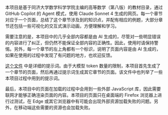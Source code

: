 本项目是基于同济大学数学科学学院主编的高等数学（第八版）的教材目录，通过 GitHub Copilot 的 Agent 模式，使用 Claude Sonnet 4 生成的网页。每一个章节对应于一个页面，总结了这个章节涉及到的知识点，并配有相应的例题，大部分章节还包括一些可视化的交互式演示动画，方便理解和学习。

需要注意的是，本项目中的几乎全部内容都是由 AI 生成的，尽管对一些明显错误的内容进行了纠正，但仍然不能保证全部内容的正确性。因此，使用时请保持警惕。另外，每一个章节的左上角都有一个标识，说明了页面内容是由 AI 生成的，如果在使用的过程中发现了有问题的地方，也欢迎反馈。

[这个文件](./其它说明.md) 中是详细的提示词。由于大模型 token 数量的限制，本项目首先生成了一个章节的页面，然后再通过提示词生成其它章节的页面。该文件中也列举了一些本项目过程中用到的提示词。

最后，本项目中的页面在加载的过程中会用到一些外部 JavaScript 库，因此需要联网才能够正确渲染页面的内容。本项目的页面只在桌面端的 Firefox 浏览器上进行过测试，在 Edge 或其它浏览器中有可能会出现外部资源加载失败的问题。另外，在移动端这些需要的资源也会加载失败。

